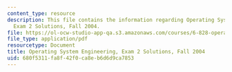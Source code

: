 ```yaml
---
content_type: resource
description: This file contains the information regarding Operating System Engineering,
  Exam 2 Solutions, Fall 2004.
file: https://ol-ocw-studio-app-qa.s3.amazonaws.com/courses/6-828-operating-system-engineering-fall-2012/680f5311fa8f42f0ca8eb6d6d9ca7853_MIT6_828F12_q04_2_sol.pdf
file_type: application/pdf
resourcetype: Document
title: Operating System Engineering, Exam 2 Solutions, Fall 2004
uid: 680f5311-fa8f-42f0-ca8e-b6d6d9ca7853
---
```


